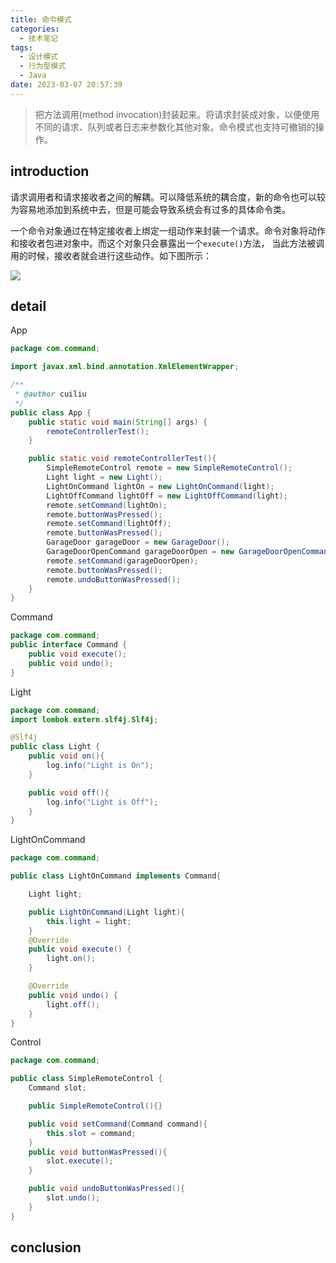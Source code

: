 ```yaml
---
title: 命令模式
categories:
  - 技术笔记
tags:
  - 设计模式
  - 行为型模式
  - Java
date: 2023-03-07 20:57:39
---
```


>把方法调用(method invocation)封装起来。将请求封装成对象，以便使用不同的请求、队列或者日志来参数化其他对象。命令模式也支持可撤销的操作。

## introduction
请求调用者和请求接收者之间的解耦。可以降低系统的耦合度，新的命令也可以较为容易地添加到系统中去，但是可能会导致系统会有过多的具体命令类。

一个命令对象通过在特定接收者上绑定一组动作来封装一个请求。命令对象将动作和接收者包进对象中。而这个对象只会暴露出一个`execute()`方法，
当此方法被调用的时候，接收者就会进行这些动作。如下图所示：

![](http://www.plantuml.com/plantuml/png/bL71Yi8m4BtdAt9iMUWNU94AUrbGLF0WUyYcqnf8CYKpoaBLRz_Qscr5Atf8PfYPzoRlnNY6a2iDKgDBwkEKpvAqZR8I7_A09fFm2thF4CNY9BHLH3VZdoge0cQ8eKTW2NvaV6LSQM493XbIz1pGrhYpxBQIHUve2FXQZgunxbe_UsRq6qMB04IGZMpxCiMEvxwNT9PDIThB_Qx0UIrhI3MGNlodhv6sh-WDkzZLvNa-0fgMPGEfY1KRVMhddJ8-Md4mljX-ntVjCBJQGbW3SSClnADVdnoJv8c5hs4UMlO7)

## detail
App
```java
package com.command;

import javax.xml.bind.annotation.XmlElementWrapper;

/**
 * @author cuiliu
 */
public class App {
    public static void main(String[] args) {
        remoteControllerTest();
    }

    public static void remoteControllerTest(){
        SimpleRemoteControl remote = new SimpleRemoteControl();
        Light light = new Light();
        LightOnCommand lightOn = new LightOnCommand(light);
        LightOffCommand lightOff = new LightOffCommand(light);
        remote.setCommand(lightOn);
        remote.buttonWasPressed();
        remote.setCommand(lightOff);
        remote.buttonWasPressed();
        GarageDoor garageDoor = new GarageDoor();
        GarageDoorOpenCommand garageDoorOpen = new GarageDoorOpenCommand(garageDoor);
        remote.setCommand(garageDoorOpen);
        remote.buttonWasPressed();
        remote.undoButtonWasPressed();
    }
}
```

Command
```java
package com.command;
public interface Command {
    public void execute();
    public void undo();
}
```
Light
```java
package com.command;
import lombok.extern.slf4j.Slf4j;

@Slf4j
public class Light {
    public void on(){
        log.info("Light is On");
    }

    public void off(){
        log.info("Light is Off");
    }
}
```

LightOnCommand
```java
package com.command;

public class LightOnCommand implements Command{

    Light light;

    public LightOnCommand(Light light){
        this.light = light;
    }
    @Override
    public void execute() {
        light.on();
    }

    @Override
    public void undo() {
        light.off();
    }
}
```
Control
```java
package com.command;

public class SimpleRemoteControl {
    Command slot;

    public SimpleRemoteControl(){}

    public void setCommand(Command command){
        this.slot = command;
    }
    public void buttonWasPressed(){
        slot.execute();
    }

    public void undoButtonWasPressed(){
        slot.undo();
    }
}
```
 


## conclusion
